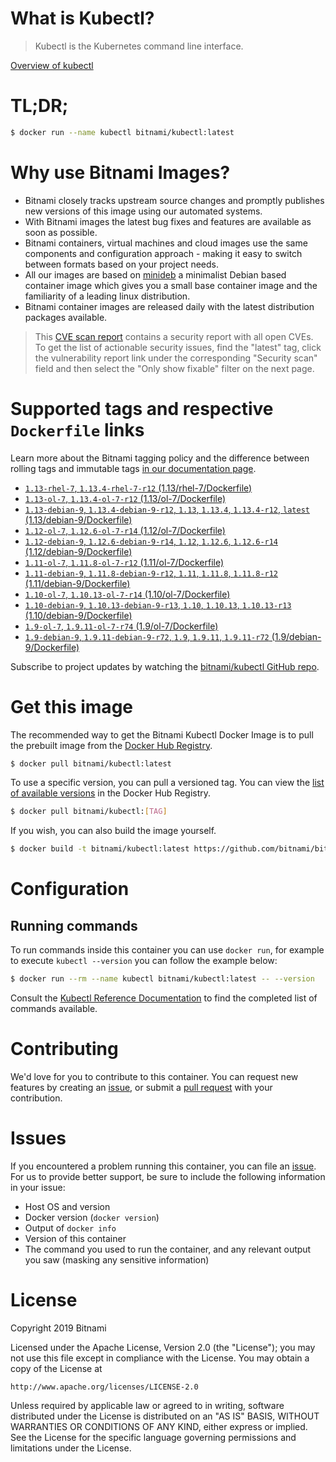 
# What is Kubectl?

> Kubectl is the Kubernetes command line interface.

[Overview of kubectl](https://kubernetes.io/docs/reference/kubectl/overview/)

# TL;DR;

```bash
$ docker run --name kubectl bitnami/kubectl:latest
```

# Why use Bitnami Images?

* Bitnami closely tracks upstream source changes and promptly publishes new versions of this image using our automated systems.
* With Bitnami images the latest bug fixes and features are available as soon as possible.
* Bitnami containers, virtual machines and cloud images use the same components and configuration approach - making it easy to switch between formats based on your project needs.
* All our images are based on [minideb](https://github.com/bitnami/minideb) a minimalist Debian based container image which gives you a small base container image and the familiarity of a leading linux distribution.
* Bitnami container images are released daily with the latest distribution packages available.


> This [CVE scan report](https://quay.io/repository/bitnami/kubectl?tab=tags) contains a security report with all open CVEs. To get the list of actionable security issues, find the "latest" tag, click the vulnerability report link under the corresponding "Security scan" field and then select the "Only show fixable" filter on the next page.

# Supported tags and respective `Dockerfile` links

Learn more about the Bitnami tagging policy and the difference between rolling tags and immutable tags [in our documentation page](https://docs.bitnami.com/containers/how-to/understand-rolling-tags-containers/).


* [`1.13-rhel-7`, `1.13.4-rhel-7-r12` (1.13/rhel-7/Dockerfile)](https://github.com/bitnami/bitnami-docker-kubectl/blob/1.13.4-rhel-7-r12/1.13/rhel-7/Dockerfile)
* [`1.13-ol-7`, `1.13.4-ol-7-r12` (1.13/ol-7/Dockerfile)](https://github.com/bitnami/bitnami-docker-kubectl/blob/1.13.4-ol-7-r12/1.13/ol-7/Dockerfile)
* [`1.13-debian-9`, `1.13.4-debian-9-r12`, `1.13`, `1.13.4`, `1.13.4-r12`, `latest` (1.13/debian-9/Dockerfile)](https://github.com/bitnami/bitnami-docker-kubectl/blob/1.13.4-debian-9-r12/1.13/debian-9/Dockerfile)
* [`1.12-ol-7`, `1.12.6-ol-7-r14` (1.12/ol-7/Dockerfile)](https://github.com/bitnami/bitnami-docker-kubectl/blob/1.12.6-ol-7-r14/1.12/ol-7/Dockerfile)
* [`1.12-debian-9`, `1.12.6-debian-9-r14`, `1.12`, `1.12.6`, `1.12.6-r14` (1.12/debian-9/Dockerfile)](https://github.com/bitnami/bitnami-docker-kubectl/blob/1.12.6-debian-9-r14/1.12/debian-9/Dockerfile)
* [`1.11-ol-7`, `1.11.8-ol-7-r12` (1.11/ol-7/Dockerfile)](https://github.com/bitnami/bitnami-docker-kubectl/blob/1.11.8-ol-7-r12/1.11/ol-7/Dockerfile)
* [`1.11-debian-9`, `1.11.8-debian-9-r12`, `1.11`, `1.11.8`, `1.11.8-r12` (1.11/debian-9/Dockerfile)](https://github.com/bitnami/bitnami-docker-kubectl/blob/1.11.8-debian-9-r12/1.11/debian-9/Dockerfile)
* [`1.10-ol-7`, `1.10.13-ol-7-r14` (1.10/ol-7/Dockerfile)](https://github.com/bitnami/bitnami-docker-kubectl/blob/1.10.13-ol-7-r14/1.10/ol-7/Dockerfile)
* [`1.10-debian-9`, `1.10.13-debian-9-r13`, `1.10`, `1.10.13`, `1.10.13-r13` (1.10/debian-9/Dockerfile)](https://github.com/bitnami/bitnami-docker-kubectl/blob/1.10.13-debian-9-r13/1.10/debian-9/Dockerfile)
* [`1.9-ol-7`, `1.9.11-ol-7-r74` (1.9/ol-7/Dockerfile)](https://github.com/bitnami/bitnami-docker-kubectl/blob/1.9.11-ol-7-r74/1.9/ol-7/Dockerfile)
* [`1.9-debian-9`, `1.9.11-debian-9-r72`, `1.9`, `1.9.11`, `1.9.11-r72` (1.9/debian-9/Dockerfile)](https://github.com/bitnami/bitnami-docker-kubectl/blob/1.9.11-debian-9-r72/1.9/debian-9/Dockerfile)

Subscribe to project updates by watching the [bitnami/kubectl GitHub repo](https://github.com/bitnami/bitnami-docker-kubectl).

# Get this image

The recommended way to get the Bitnami Kubectl Docker Image is to pull the prebuilt image from the [Docker Hub Registry](https://hub.docker.com/r/bitnami/kubectl).

```bash
$ docker pull bitnami/kubectl:latest
```

To use a specific version, you can pull a versioned tag. You can view the [list of available versions](https://hub.docker.com/r/bitnami/kubectl/tags/) in the Docker Hub Registry.

```bash
$ docker pull bitnami/kubectl:[TAG]
```

If you wish, you can also build the image yourself.

```bash
$ docker build -t bitnami/kubectl:latest https://github.com/bitnami/bitnami-docker-kubectl.git
```

# Configuration

## Running commands

To run commands inside this container you can use `docker run`, for example to execute `kubectl --version` you can follow the example below:

```bash
$ docker run --rm --name kubectl bitnami/kubectl:latest -- --version
```

Consult the [Kubectl Reference Documentation](https://kubernetes.io/docs/reference/generated/kubectl/kubectl-commands) to find the completed list of commands available.

# Contributing

We'd love for you to contribute to this container. You can request new features by creating an [issue](https://github.com/bitnami/bitnami-docker-kubectl/issues), or submit a [pull request](https://github.com/bitnami/bitnami-docker-kubectl/pulls) with your contribution.

# Issues

If you encountered a problem running this container, you can file an [issue](https://github.com/bitnami/bitnami-docker-kubectl/issues). For us to provide better support, be sure to include the following information in your issue:

- Host OS and version
- Docker version (`docker version`)
- Output of `docker info`
- Version of this container
- The command you used to run the container, and any relevant output you saw (masking any sensitive information)

# License

Copyright 2019 Bitnami

Licensed under the Apache License, Version 2.0 (the "License");
you may not use this file except in compliance with the License.
You may obtain a copy of the License at

    http://www.apache.org/licenses/LICENSE-2.0

Unless required by applicable law or agreed to in writing, software
distributed under the License is distributed on an "AS IS" BASIS,
WITHOUT WARRANTIES OR CONDITIONS OF ANY KIND, either express or implied.
See the License for the specific language governing permissions and
limitations under the License.

